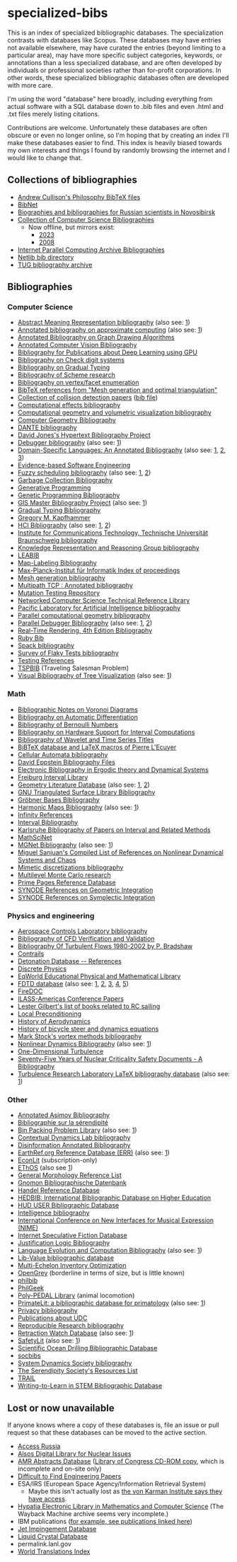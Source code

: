 # specialized-bibs

This is an index of specialized bibliographic databases. The specialization contrasts with databases like Scopus. These databases may have entries not available elsewhere, may have curated the entries (beyond limiting to a particular area), may have more specific subject categories, keywords, or annotations than a less specialized database, and are often developed by individuals or professional societies rather than for-profit corporations. In other words, these specialized bibliographic databases often are developed with more care.

I'm using the word "database" here broadly, including everything from actual software with a SQL database down to .bib files and even .html and .txt files merely listing citations.

Contributions are welcome. Unfortunately these databases are often obscure or even no longer online, so I'm hoping that by creating an index I'll make these databases easier to find. This index is heavily biased towards my own interests and things I found by randomly browsing the internet and I would like to change that.

## Collections of bibliographies

- [Andrew Cullison's Philosophy BibTeX files](https://www.andrewcullison.com/resources/)
- [BibNet](https://netlib.org/bibnet/)
- [Biographies and bibliographies for Russian scientists in Novosibirsk](https://www.prometeus.nsc.ru/science/schools/)
- [Collection of Computer Science Bibliographies](https://en.wikipedia.org/wiki/Collection_of_Computer_Science_Bibliographies)
    - Now offline, but mirrors exist:
        - [2023](https://web.archive.org/web/20230330204052/http://liinwww.ira.uka.de/bibliography/index.html)
        - [2008](https://ftp.fi.muni.cz/pub/bibliography/index.html)
- [Internet Parallel Computing Archive Bibliographies](https://wotug.org/parallel/parlib/bibliographies/)
- [Netlib bib directory](https://www.netlib.org/bib/)
- [TUG bibliography archive](https://ftp.math.utah.edu/pub/tex/bib/index-table.html)

## Bibliographies

### Computer Science

- [Abstract Meaning Representation bibliography](https://github.com/nert-nlp/AMR-Bibliography) (also see: [1](https://nert-nlp.github.io/AMR-Bibliography/))
- [Annotated bibliography on approximate computing](http://approximate.computer/approxbib/) (also see: [1](https://github.com/sampsyo/approxbib))
- [Annotated Bibliography on Graph Drawing Algorithms](https://cs.brown.edu/people/rtamassi/gd-biblio.html)
- [Annotated Computer Vision Bibliography](https://www.visionbib.com/bibliography/contents.html)
- [Bibliography for Publications about Deep Learning using GPU](https://github.com/memkite/DeepLearningBibliography)
- [Bibliography on Check digit systems](http://page.mi.fu-berlin.de/rhschulz/Literatur/checkdigits_literatur.pdf)
- [Bibliography on Gradual Typing](https://github.com/samth/gradual-typing-bib)
- [Bibliography of Scheme research](https://github.com/schemedoc/bibliography)
- [Bibliography on vertex/facet enumeration](https://web.archive.org/web/19980216013201/http://www-cgrl.cs.mcgill.ca:80/~bremner/bib.html)
- [BibTeX references from "Mesh generation and optimal triangulation"](https://ics.uci.edu/~eppstein/gina/meshgen.html)
- [Collection of collision detection papers](https://graphics.stanford.edu/~lizhang/collision/colbib.html) ([bib file](https://graphics.stanford.edu/~lizhang/collision/colbib.bib))
- [Computational effects bibliography](https://github.com/yallop/effects-bibliography)
- [Computational geometry and volumetric visualization bibliography](https://web.archive.org/web/20080221070535/http://www.disi.unige.it/person/MagilloP/SPACENET/genova.bib)
- [Computer Geometry Bibliography](https://github.com/bubbakittee/GeomBib)
- [DANTE bibliography](https://github.com/dante-ev/dtk-bibliography)
- [David Jones's Hypertext Bibliography Project](https://web.archive.org/web/20010208094204/http://theory.lcs.mit.edu/~dmjones/hbp/)
- [Debugger bibliography](https://github.com/aarzilli/debugger-bibliography) (also see: [1](https://aarzilli.github.io/debugger-bibliography/))
- [Domain-Specific Languages: An Annotated Bibliography](https://web.archive.org/web/20030210045536/https://www.cwi.nl/~arie/papers/dslbib/) (also see: [1](https://www.program-transformation.org/Transform/DSLAnnotatedBibliography.html), [2](https://www.program-transformation.org/Transform/DSLBibliographyAdditions.html), [3](https://web.archive.org/web/20020811054637/http://compose.labri.fr/documentation/dsl/))
- [Evidence-based Software Engineering](http://www.knosof.co.uk/ESEUR/index.html)
- [Fuzzy scheduling bibliography](https://www.dbai.tuwien.ac.at/ftp/papers/slany/fuzzy-scheduling.bib) (also see: [1](https://web.archive.org/web/20230704112716/http://liinwww.ira.uka.de/bibliography/Ai/fuzzy-scheduling.html), [2](https://www.dbai.tuwien.ac.at/ftp/papers/slany/Index))
- [Garbage Collection Bibliography](https://www.cs.kent.ac.uk/people/staff/rej/gcbib/)
- [Generative Programming](https://web.archive.org/web/20030202083705/http://home.t-online.de/home/Ulrich.Eisenecker/gpref.htm)
- [Genetic Programming Bibliography](https://gpbib.cs.ucl.ac.uk/)
- [GIS Master Bibliography Project](https://web.archive.org/web/19990224160004/http://paradise.sbs.ohio-state.edu/osugisbib/) (also see: [1](https://ftp.fi.muni.cz/pub/bibliography/Database/GIS/index.html))
- [Gradual Typing Bibliography](https://samth.github.io/gradual-typing-bib/)
- [Gregory M. Kapfhammer](https://github.com/gkapfham/research-bibliography)
- [HCI Bibliography](https://www.hcibib.org/) (also see: [1](https://en.wikipedia.org/wiki/HCI_Bibliography), [2](https://news.ycombinator.com/item?id=35941814))
- [Institute for Communications Technology, Technische Universität Braunschweig bibliography](https://github.com/ifnspaml/bibliography)
- [Knowledge Representation and Reasoning Group bibliography](https://github.com/krr-up/bibliography)
- [LEABIB](https://web.archive.org/web/20000410072206/http://wwwmayr.informatik.tu-muenchen.de/leabib/bib.html)
- [Map-Labeling Bibliography](https://web.archive.org/web/20010429220753/http://www.math-inf.uni-greifswald.de/map-labeling/bibliography/)
- [Max-Planck-Institut für Informatik Index of proceedings](https://web.archive.org/web/20041210150852/http://www.mpi-sb.mpg.de/services/library/proceedings/index.html)
- [Mesh generation bibliography](http://www.cs.cmu.edu/~ph/mesh.html)
- [Multipath TCP : Annotated bibliography](https://github.com/obonaventure/mptcp-bib)
- [Mutation Testing Repository](https://mutationtesting.uni.lu/index.php)
- [Networked Computer Science Technical Reference Library](https://web.archive.org/web/20050803081206/http://www.ncstrl.org/)
- [Pacific Laboratory for Artificial Intelligence bibliography](https://github.com/plai-group/bibliography)
- [Parallel computational geometry bibliography](https://web.archive.org/web/20020410202251/http://ligwww.epfl.ch:80/~capin/en/docs/compgeom.txt)
- [Parallel Debugger Bibliography](https://web.archive.org/web/19990202122242/http://www.cs.orst.edu/%7Epancake/papers/biblio.html) (also see: [1](https://ftp.fi.muni.cz/pub/bibliography/Parallel/debug_3.1.html), [2](https://wotug.org/parallel/parlib/bibliographies/debug))
- [Real-Time Rendering, 4th Edition Bibliography](https://www.realtimerendering.com/refs.html)
- [Ruby Bib](https://rubybib.org/)
- [Spack bibliography](https://github.com/spack/spack-bibliography)
- [Survey of Flaky Tests bibliography](https://github.com/flake-it/flaky-tests-bibliography)
- [Testing References](https://www.testingreferences.com/index.php)
- [TSPBIB](https://web.archive.org/web/20090325014300/http://www.densis.fee.unicamp.br/~moscato/TSPBIB_home.html) (Traveling Salesman Problem)
- [Visual Bibliography of Tree Visualization](https://treevis.net/) (also see: [1](https://news.ycombinator.com/item?id=33561377))

### Math

- [Bibliographic Notes on Voronoi Diagrams](https://math.nist.gov/~JBernal/or.pdf)
- [Bibliography on Automatic Differentiation](https://autodiff.org/?module=Publications)
- [Bibliography of Bernoulli Numbers](https://www.mscs.dal.ca/~dilcher/bernoulli.html)
- [Bibliography on Hardware Support for Interval Computations](https://web.archive.org/web/20050405171712/http://www.eecs.lehigh.edu/~caar/hw.bib)
- [Bibliography of Wavelet and Time Series Titles](https://web.archive.org/web/20030425123936/http://www.stat.washington.edu/brandon/biblio.shtml)
- [BiBTeX database and LaTeX macros of Pierre L'Ecuyer](https://www.iro.umontreal.ca/~lecuyer/tex-bibtex.html)
- [Cellular Automata bibliography](https://web.archive.org/web/20030501034600/http://www.ima.umn.edu/bibtex/ca.bib)
- [David Eppstein Bibliography Files](https://ics.uci.edu/~eppstein/bibs/)
- [Electronic Bibliography in Ergodic theory and Dynamical Systems](https://web.archive.org/web/20000301065334/http://www.mth.uea.ac.uk:80/~h720/ebeds/ebeds.html)
- [Freiburg Interval Library](https://web.archive.org/web/19980419183528/http://solon.cma.univie.ac.at/~neum/intlib)
- [Geometry Literature Database](https://jeffe.cs.illinois.edu/compgeom/biblios.html#geombib) (also see: [1](https://www.cs.usask.ca/ftp/pub/geometry/), [2](https://sarielhp.org/research/CG/compgeom/msg00902.html))
- [GNU Triangulated Surface Library Bibliography](https://gts.sourceforge.net/biblio.html)
- [Gröbner Bases Bibliography](https://www3.risc.jku.at/research/theorema/Groebner-Bases-Bibliography/index.php)
- [Harmonic Maps Bibliography](https://people.bath.ac.uk/feb/harmonic.html) (also see: [1](https://web.archive.org/web/20030412122301/http://www.bath.ac.uk/~masfeb/harmonic.html))
- [Infinity References](https://web.archive.org/web/19991010145029/http://www.ii.com/math/infinity/references/)
- [Interval Bibliography](https://ftp.fi.muni.cz/pub/bibliography/Math/intarith.html)
- [Karlsruhe Bibliography of Papers on Interval and Related Methods](https://citeseerx.ist.psu.edu/document?repid=rep1&type=pdf&doi=f48920c5fc248e66ea01eaf9b341f8d4e07ef633)
- [MathSciNet](https://mathscinet.ams.org/mathscinet/publications-search)
- [MGNet Bibliography](https://web.archive.org/web/20210516002349/http://mgnet.org/mgnet-bib.html) (also see: [1](https://web.archive.org/web/20160316174440if_/http://www.mgnet.org:80/mgnet/bib/mgnet.bib))
- [Miguel Sanjuan's Compiled List of References on Nonlinear Dynamical Systems and Chaos](https://web.archive.org/web/19970707042141/http://www-chaos.umd.edu/~msanjuan/compiled.html)
- [Mimetic discretizations bibliography](https://web.archive.org/web/20191218003436/http://people.math.sfu.ca/~nrobidou/public_html/mimetic/mimetic.html)
- [Multilevel Monte Carlo research](https://people.maths.ox.ac.uk/gilesm/mlmc_community.html)
- [Prime Pages Reference Database](https://t5k.org/references/refs.cgi)
- [SYNODE References on Geometric Integration](https://web.archive.org/web/20060828082955/http://www.math.ntnu.no/num/synode/bib/geom_int/geom_int.html)
- [SYNODE References on Symplectic Integration](https://web.archive.org/web/20060105031858/http://www.math.ntnu.no:80/num/synode/bib/hamilt/hamilt.html)

### Physics and engineering

- [Aerospace Controls Laboratory bibliography](https://github.com/mit-acl/bibliography)
- [Bibliography of CFD Verification and Validation](https://www.grc.nasa.gov/www/wind/valid/tutorial/bibliog.html)
- [Bibliography Of Turbulent Flows 1980-2002 by P. Bradshaw](https://web.archive.org/web/20150221192214/navier.stanford.edu/bradshaw/pbref/intro.html)
- [Contrails](https://contrails.library.iit.edu/page/front)
- [Detonation Database -- References](https://shepherd.caltech.edu/detn_db/html/references.html)
- [Discrete Physics](https://web.archive.org/web/20191227104530/http://www.discretephysics.org/en/)
- [EqWorld Educational Physical and Mathematical Library](https://eqworld.ipmnet.ru/ru/library.htm)
- [FDTD database](https://web.archive.org/web/20030402053044/http://www.fdtd.org/Bibtex-db/db-data.pl) (also see: [1](https://eecs.wsu.edu/~schneidj/fdtd-bib.html), [2](https://eecs.wsu.edu/~schneidj/FDTD/survey-html/survey-html.html), [3](https://eecs.wsu.edu/~schneidj/FDTD/survey-html/node33.html), [4](https://web.archive.org/web/19981203164155/http://www.eecs.wsu.edu/%7Eschneidj/fdtd-bib.html), [5](https://github.com/john-b-schneider/uFDTD/tree/master))
- [FireDOC](https://firedoc.nist.gov/)
- [ILASS-Americas Conference Papers](https://ilass.org/RDDS/ResearchDataSearch.php)
- [Lester Gilbert's list of books related to RC sailing](https://www.onemetre.net/OtherTopics/Books/Books.htm)
- [Local Preconditioning](https://web.archive.org/web/19980428164219/http://ab00.larc.nasa.gov/~kleb/precond/people+papers.html)
- [History of Aerodynamics](https://web.archive.org/web/20190329071033/http://www.geocities.jp/nomonomoaerodynamics/)
- [History of bicycle steer and dynamics equations](http://bicycle.tudelft.nl/schwab/Bicycle/BicycleHistoryReview/index.htm)
- [Mark Stock's vortex methods bibliography](http://markjstock.org/research/vortex_methods_literature.bib)
- [Nonlinear Dynamics Bibliography](https://web.archive.org/web/20051025144820/http://www.uni-mainz.de/FB/Physik/Chaos/chaosbib.html) (also see: [1](https://ftp.fi.muni.cz/pub/bibliography/Theory/nld.html))
- [One-Dimensional Turbulence](https://odtresearch.com/publications.html)
- [Seventy-Five Years of Nuclear Criticality Safety Documents - A Bibliography](https://www.osti.gov/biblio/1479075)
- [Turbulence Research Laboratory LaTeX bibliography database](http://www.turbulence-online.com/Publications/Latex_bib/trlbib.html) (also see: [1](http://www.turbulence-online.com/Publications/Latex_bib/trl.bib))

### Other

- [Annotated Asimov Bibliography](http://stevenac.net/asimov/Bibliography.htm)
- [Bibliographie sur la sérendipité](https://fr.wikipedia.org/wiki/Bibliographie_sur_la_s%C3%A9rendipit%C3%A9)
- [Bin Packing Problem Library](https://site.unibo.it/operations-research/en/research/bpplib-a-bin-packing-problem-library) (also see: [1](https://link.springer.com/article/10.1007/s11590-017-1192-z))
- [Contextual Dynamics Lab bibliography](https://github.com/ContextLab/CDL-bibliography)
- [Disinformation Annotated Bibliography](https://citizenlab.ca/wp-content/uploads/2019/05/Disinformation-Bibliography.pdf)
- [EarthRef.org Reference Database (ERR)](https://earthref.org/ERR/) (also see: [1](https://erda.sdsc.edu/ERR/))
- [EconLit](https://www.aeaweb.org/econlit/) (subscription-only)
- [EThOS](https://bl.iro.bl.uk/collections/e492dc4b-82d9-4f8c-bb0a-2cdd8a62105d?locale=en) (also see [1](https://en.wikipedia.org/wiki/E-Theses_Online_Service))
- [General Morphology Reference List](https://www.swemorph.com/ref-by-subject.html)
- [Gnomon Bibliographische Datenbank](https://www.gbd.digital/gbd/?View=gnomon)
- [Handel Reference Database](https://web.stanford.edu/~ichriss/HRD/)
- [HEDBIB: International Bibliographic Database on Higher Education](https://hedbib.iau-aiu.net/home.php)
- [HUD USER Bibliographic Database](https://www.huduser.gov/portal/bibliodb/pdrbibdb.html)
- [Intelligence bibliography](https://github.com/yusufaliozkan/zotero-intelligence-bibliography)
- [International Conference on New Interfaces for Musical Expression (NIME)](https://github.com/NIME-conference/NIME-bibliography)
- [Internet Speculative Fiction Database](https://isfdb.org/)
- [Justification Logic Bibliography](https://sites.google.com/site/kuznets/justificationlogicbibliography)
- [Language Evolution and Computation Bibliography](https://langev.com/) (also see: [1](https://web.archive.org/web/20110811025134/http://www.isrl.illinois.edu/amag/langev/))
- [Lib-Value bibliographic database](https://libvalue.cci.utk.edu/bibliographic-database/)
- [Multi-Echelon Inventory Optimization](https://www.modus.uni-bayreuth.de/en/projects/academia/meio/index.html)
- [OpenGrey](https://ssh.datastations.nl/dataset.xhtml?persistentId=doi:10.17026/dans-xtf-47w5) (borderline in terms of size, but is little known)
- [philbib](https://kjhealy.github.io/bib/)
- [PhilGeek](https://github.com/PhilGeek/bib)
- [Poly-PEDAL Library](https://web.archive.org/web/20120418043942/http://polypedal.berkeley.edu/twiki/bin/view/PolyPEDAL/TheLibrary) (animal locomotion)
- [PrimateLit: a bibliographic database for primatology](https://minds.wisconsin.edu/handle/1793/78863) (also see: [1](https://search.library.wisc.edu/database/UWI12099))
- [Privacy bibliography](https://github.com/labordynamicsinstitute/privacy-bibliography?tab=readme-ov-file)
- [Publications about UDC](https://udcc.org/index.php/site/page?view=bib)
- [Reproducible Research bibliography](https://reproducibleresearch.net/bibliography/)
- [Retraction Watch Database](https://retractiondatabase.org/RetractionSearch.aspx?) (also see: [1](https://gitlab.com/crossref/retraction-watch-data))
- [SafetyLit](https://www.safetylit.org/) (also see: [1](https://en.wikipedia.org/wiki/SafetyLit))
- [Scientific Ocean Drilling Bibliographic Database](https://iodp.tamu.edu/publications/bibliographic_information/database.html)
- [socbibs](https://github.com/kjhealy/socbibs)
- [System Dynamics Society bibliography](https://systemdynamics.org/bibliography/)
- [The Serendipity Society's Resources List](https://theserendipitysociety.wordpress.com/resources/)
- [TRAIL](https://www.technicalreports.org/trail/search/)
- [Writing-to-Learn in STEM Bibliographic Database](https://wac.colostate.edu/repository/teaching/stem/db/)

## Lost or now unavailable

If anyone knows where a copy of these databases is, file an issue or pull request so that these databases can be moved to the active section.

- [Access Russia](https://web.archive.org/web/19971008183842/http://www.arussia.com/arussia/dbase/database.htm)
- [Alsos Digital Library for Nuclear Issues](https://en.wikipedia.org/wiki/Alsos_Digital_Library_for_Nuclear_Issues)
- [AMR Abstracts Database](https://web.archive.org/web/20050728082622/http://www.asme.org/pubs/amr/database.html) ([Library of Congress CD-ROM copy](https://lccn.loc.gov/sn96000353), which is incomplete and on-site only)
- [Difficult to Find Engineering Papers](https://web.archive.org/web/20150317100912/http://www.lindahall.org/reference/searchpapers/)
- ESA/IRS (European Space Agency/Information Retrieval System)
    - Maybe this isn't actually lost as [the von Karman Institute says they have access](https://www.vki.ac.be/index.php/research-consulting-mainmenu-107/facilities-other-menu-148/technical-support-other-menu-177/105-library).
- [Hypatia Electronic Library in Mathematics and Computer Science](https://web.archive.org/web/20001203084400/http://hypatia.dcs.qmw.ac.uk/) (The Wayback Machine archive seems very incomplete.)
- IBM publications ([for example, see publications linked here](https://www.edm2.com/index.php/Common_User_Access))
- [Jet Impingement Database](https://web.archive.org/web/20080103021428/http://www.eevl.ac.uk/jet/)
- [Liquid Crystal Database](https://web.archive.org/web/20080102070720/http://www.eevl.ac.uk/lcd/)
- permalink.lanl.gov
- [World Translations Index](https://web.archive.org/web/20080827223931/http://library.dialog.com/bluesheets/html/bl0295.html/)
